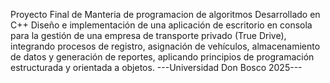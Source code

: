Proyecto Final de Manteria de programacion de algoritmos Desarrollado en C++
Diseño e implementación de una aplicación de escritorio en consola para la gestión de una 
empresa de transporte privado (True Drive), integrando procesos de registro, asignación de 
vehículos, almacenamiento de datos y generación de reportes, aplicando principios de 
programación estructurada y orientada a objetos.
---Universidad Don Bosco 2025---
